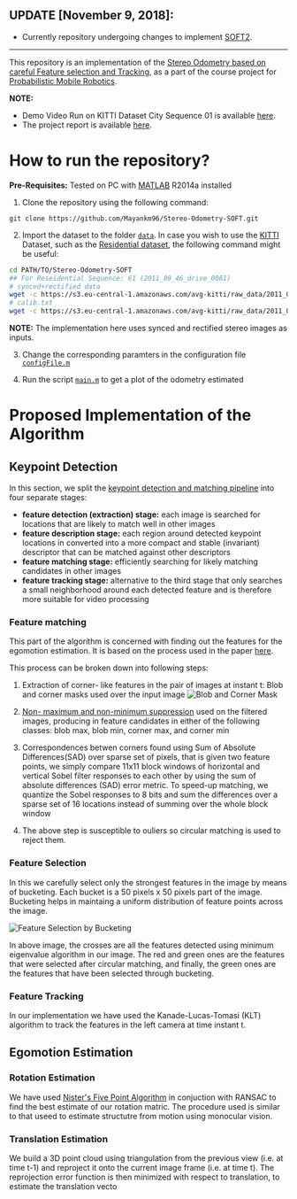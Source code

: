 ## UPDATE [November 9, 2018]:
 * Currently repository undergoing changes to implement [SOFT2](http://www.cvlibs.net/datasets/kitti/eval_odometry_detail.php?&result=51b6194016dda8ee70002998478a7afe870c4fde).

---

This repository is an implementation of the [Stereo Odometry based on careful Feature selection
and Tracking](https://ieeexplore.ieee.org/iel7/7320493/7324045/07324219.pdf), as a part of the course project for [Probabilistic Mobile Robotics](http://home.iitk.ac.in/~gpandey/ee_698g.html).

__NOTE:__
* Demo Video Run on KITTI Dataset City Sequence 01 is available [here](https://youtu.be/AxtgUxlO3FY).
* The project report is available [here](docs/ee698-report.pdf).

# How to run the repository?

__Pre-Requisites:__ Tested on PC with [MATLAB](https://in.mathworks.com/?s_tid=gn_logo) R2014a installed

1. Clone the repository using the following command:
```
git clone https://github.com/Mayankm96/Stereo-Odometry-SOFT.git
```

2. Import the dataset to the folder [`data`](data). In case you wish to use the [KITTI](http://www.cvlibs.net/datasets/kitti/) Dataset, such as the [Residential dataset](http://www.cvlibs.net/datasets/kitti/raw_data.php?type=residential), the following command might be useful:
```bash
cd PATH/TO/Stereo-Odometry-SOFT
## For Reseidential Sequence: 61 (2011_09_46_drive_0061)
# synced+rectified data
wget -c https://s3.eu-central-1.amazonaws.com/avg-kitti/raw_data/2011_09_26_drive_0009/2011_09_26_drive_0009_sync.zip -P data
# calib.txt
wget -c https://s3.eu-central-1.amazonaws.com/avg-kitti/raw_data/2011_09_26_calib.zip -P data
```
__NOTE:__ The implementation here uses synced and rectified stereo images as inputs.

3. Change the corresponding paramters in the configuration file [`configFile.m`](code/config/configFile.m)

4. Run the script [`main.m`](code/main.m) to get a plot of the odometry estimated


# Proposed Implementation of the Algorithm

## Keypoint Detection

In this section, we split the [keypoint detection and matching pipeline](http://mesh.brown.edu/engn1610/szeliski/04-featuredetectionandmatching.pdf) into four separate stages:
* __feature detection (extraction) stage:__ each image is searched for locations that are likely to match well in other images
* __feature description stage:__ each region around detected keypoint locations in converted into a more compact and stable (invariant)
descriptor that can be matched against other descriptors
* __feature matching stage:__ efficiently searching for likely matching candidates in other images
* __feature tracking stage:__ alternative to the third stage that only searches a small neighborhood around each detected feature and is therefore more suitable for video processing


### Feature matching

This part of the algorithm is concerned with finding out the features for the egomotion estimation. It is based on the process used in the paper [here](http://citeseerx.ist.psu.edu/viewdoc/download;jsessionid=6354CB2CADA3BB234F8F58A3B1C28707?doi=10.1.1.229.914&rep=rep1&type=pdf).

This process can be broken down into following steps:

1. Extraction of corner- like features in the pair of images at instant t: Blob and corner masks used over the input image
![Blob and Corner Mask](images/detector-masks.PNG)

2. [Non- maximum and non-minimum suppression](https://pdfs.semanticscholar.org/52ca/4ed04d1d9dba3e6ae30717898276735e0b79.pdf) used on the filtered images, producing in feature candidates in either of the following classes: blob max, blob min, corner max, and corner min

3. Correspondences betwen corners found using Sum of Absolute Differences(SAD) over sparse set of pixels, that is given two feature points, we simply compare 11x11 block windows of horizontal and vertical Sobel filter responses to each other by using the sum of absolute differences (SAD) error metric. To speed-up matching, we quantize the Sobel responses to 8 bits and sum the differences over a sparse set of 16 locations instead of summing over the whole block window

4. The above step is susceptible to ouliers so circular matching is used to reject them.

### Feature Selection

In this we carefully select only the strongest features in the image by means of bucketing. Each bucket is a 50 pixels x 50 pixels part of the image. Bucketing helps in maintaing a uniform distribution of feature points across the image.

![Feature Selection by Bucketing](images/feature-selection.png)

In above image, the crosses are all the features detected using minimum eigenvalue algorithm in our image. The red and green ones are the features that were selected after circular matching, and finally, the green ones are the features that have been selected through bucketing.

### Feature Tracking

In our implementation we have used the  Kanade-Lucas-Tomasi (KLT) algorithm to track the features in the left camera at time instant t.

## Egomotion Estimation

### Rotation Estimation

We have used [Nister's Five Point Algorithm](http://ieeexplore.ieee.org/document/1288525/) in conjuction with RANSAC to find the best estimate of our rotation matric. The procedure used is similar to that useed to estimate structutre from motion using monocular vision.

### Translation Estimation

We build a 3D point cloud using triangulation from the previous view (i.e. at time t-1) and reproject it onto the current image frame (i.e. at time t). The reprojection error function is then minimized with respect to translation, to estimate the translation vecto
